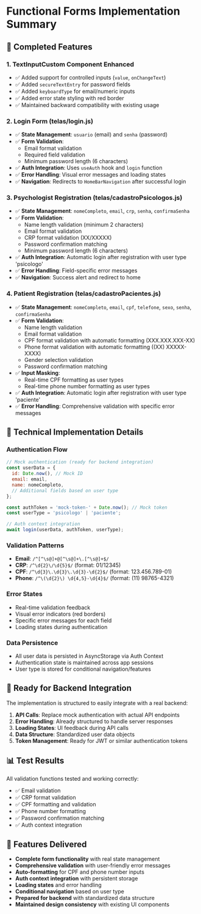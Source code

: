 # Functional Forms Implementation Summary

## 🎯 **Completed Features**

### **1. TextInputCustom Component Enhanced**
- ✅ Added support for controlled inputs (`value`, `onChangeText`)
- ✅ Added `secureTextEntry` for password fields
- ✅ Added `keyboardType` for email/numeric inputs
- ✅ Added error state styling with red border
- ✅ Maintained backward compatibility with existing usage

### **2. Login Form (telas/login.js)**
- ✅ **State Management**: `usuario` (email) and `senha` (password)
- ✅ **Form Validation**: 
  - Email format validation
  - Required field validation
  - Minimum password length (6 characters)
- ✅ **Auth Integration**: Uses `useAuth` hook and `login` function
- ✅ **Error Handling**: Visual error messages and loading states
- ✅ **Navigation**: Redirects to `HomeBarNavigation` after successful login

### **3. Psychologist Registration (telas/cadastroPsicologos.js)**
- ✅ **State Management**: `nomeCompleto`, `email`, `crp`, `senha`, `confirmaSenha`
- ✅ **Form Validation**:
  - Name length validation (minimum 2 characters)
  - Email format validation
  - CRP format validation (XX/XXXXX)
  - Password confirmation matching
  - Minimum password length (6 characters)
- ✅ **Auth Integration**: Automatic login after registration with user type 'psicologo'
- ✅ **Error Handling**: Field-specific error messages
- ✅ **Navigation**: Success alert and redirect to home

### **4. Patient Registration (telas/cadastroPacientes.js)**
- ✅ **State Management**: `nomeCompleto`, `email`, `cpf`, `telefone`, `sexo`, `senha`, `confirmaSenha`
- ✅ **Form Validation**:
  - Name length validation
  - Email format validation
  - CPF format validation with automatic formatting (XXX.XXX.XXX-XX)
  - Phone format validation with automatic formatting ((XX) XXXXX-XXXX)
  - Gender selection validation
  - Password confirmation matching
- ✅ **Input Masking**: 
  - Real-time CPF formatting as user types
  - Real-time phone number formatting as user types
- ✅ **Auth Integration**: Automatic login after registration with user type 'paciente'
- ✅ **Error Handling**: Comprehensive validation with specific error messages

## 🔧 **Technical Implementation Details**

### **Authentication Flow**
```javascript
// Mock authentication (ready for backend integration)
const userData = {
  id: Date.now(), // Mock ID
  email: email,
  name: nomeCompleto,
  // Additional fields based on user type
};

const authToken = 'mock-token-' + Date.now(); // Mock token
const userType = 'psicologo' | 'paciente';

// Auth context integration
await login(userData, authToken, userType);
```

### **Validation Patterns**
- **Email**: `/^[^\s@]+@[^\s@]+\.[^\s@]+$/`
- **CRP**: `/^\d{2}\/\d{5}$/` (format: 01/12345)
- **CPF**: `/^\d{3}\.\d{3}\.\d{3}-\d{2}$/` (format: 123.456.789-01)
- **Phone**: `/^\(\d{2}\) \d{4,5}-\d{4}$/` (format: (11) 98765-4321)

### **Error States**
- Real-time validation feedback
- Visual error indicators (red borders)
- Specific error messages for each field
- Loading states during authentication

### **Data Persistence**
- All user data is persisted in AsyncStorage via Auth Context
- Authentication state is maintained across app sessions
- User type is stored for conditional navigation/features

## 🎯 **Ready for Backend Integration**

The implementation is structured to easily integrate with a real backend:

1. **API Calls**: Replace mock authentication with actual API endpoints
2. **Error Handling**: Already structured to handle server responses
3. **Loading States**: UI feedback during API calls
4. **Data Structure**: Standardized user data objects
5. **Token Management**: Ready for JWT or similar authentication tokens

## 📊 **Test Results**

All validation functions tested and working correctly:
- ✅ Email validation
- ✅ CRP format validation  
- ✅ CPF formatting and validation
- ✅ Phone number formatting
- ✅ Password confirmation matching
- ✅ Auth context integration

## 🚀 **Features Delivered**

- **Complete form functionality** with real state management
- **Comprehensive validation** with user-friendly error messages
- **Auto-formatting** for CPF and phone number inputs
- **Auth context integration** with persistent storage
- **Loading states** and error handling
- **Conditional navigation** based on user type
- **Prepared for backend** with standardized data structure
- **Maintained design consistency** with existing UI components
